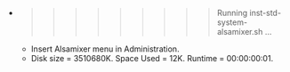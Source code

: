 * >>>>>>>>> Running inst-std-system-alsamixer.sh ...
  * Insert Alsamixer menu in Administration.
  * Disk size = 3510680K. Space Used = 12K. Runtime = 00:00:00:01.
